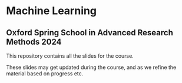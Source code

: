 # Machine Learning

## Oxford Spring School in Advanced Research Methods 2024

This repository contains all the slides for the course.

These slides may get updated during the course, and as we refine the material based on progress etc.